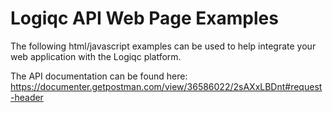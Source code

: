 Logiqc API Web Page Examples
============================

The following html/javascript examples can be used to help integrate your web application with the Logiqc platform.

The API documentation can be found here: https://documenter.getpostman.com/view/36586022/2sAXxLBDnt#request-header
